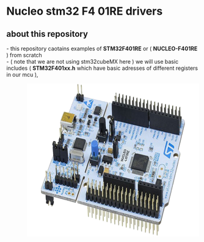 # Nucleo stm32 F4 01RE drivers
## about this repository
<div>
			<div align="left"><p>- this repository caotains examples of <b>STM32F401RE</b> or ( <b>NUCLEO-F401RE</b> ) from scratch </br>
			- ( note that we are not using stm32cubeMX here )
we will use basic includes ( <b>STM32F401xx.h</b> which have basic adresses of different registers in our mcu ),</p></div> 
		<div align="right"> <img src="nucleo64.png" alt="Portfolio" width="450" height="400"> </a></div>
 </div>
